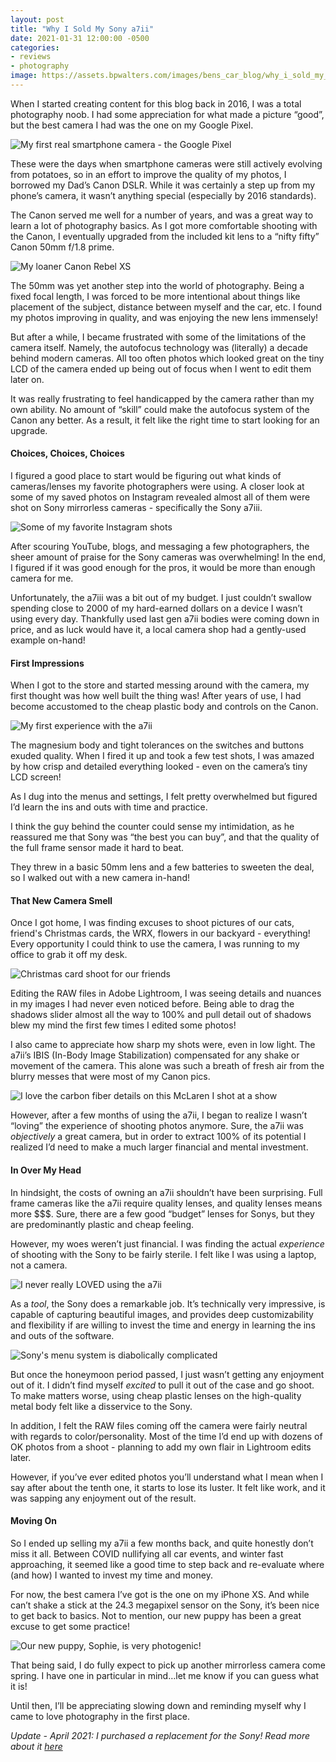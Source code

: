 ```yaml
---
layout: post
title: "Why I Sold My Sony a7ii"
date: 2021-01-31 12:00:00 -0500
categories:
- reviews
- photography
image: https://assets.bpwalters.com/images/bens_car_blog/why_i_sold_my_sony_a7ii/a7ii_hero.jpg
---
```


<span class="is-first-letter">W</span>hen I started creating content for this blog back in 2016, I was a total photography noob. I had some appreciation for what made a picture “good”, but the best camera I had was the one on my Google Pixel.

![My first real smartphone camera - the Google Pixel](https://assets.bpwalters.com/images/bens_car_blog/why_i_sold_my_sony_a7ii/google_pixel.jpg)

These were the days when smartphone cameras were still actively evolving from potatoes, so in an effort to improve the quality of my photos, I borrowed my Dad’s Canon DSLR. While it was certainly a step up from my phone’s camera, it wasn’t anything special (especially by 2016 standards).

The Canon served me well for a number of years, and was a great way to learn a lot of photography basics. As I got more comfortable shooting with the Canon, I eventually upgraded from the included kit lens to a “nifty fifty” Canon 50mm f/1.8 prime.

![My loaner Canon Rebel XS](https://assets.bpwalters.com/images/bens_car_blog/why_i_sold_my_sony_a7ii/canon_rebelxs.jpg)

The 50mm was yet another step into the world of photography. Being a fixed focal length, I was forced to be more intentional about things like placement of the subject, distance between myself and the car, etc. I found my photos improving in quality, and was enjoying the new lens immensely!

But after a while, I became frustrated with some of the limitations of the camera itself. Namely, the autofocus technology was (literally) a decade behind modern cameras. All too often photos which looked great on the tiny LCD of the camera ended up being out of focus when I went to edit them later on.

It was really frustrating to feel handicapped by the camera rather than my own ability. No amount of “skill” could make the autofocus system of the Canon any better. As a result, it felt like the right time to start looking for an upgrade.

#### Choices, Choices, Choices

I figured a good place to start would be figuring out what kinds of cameras/lenses my favorite photographers were using. A closer look at some of my saved photos on Instagram revealed almost all of them were shot on Sony mirrorless cameras - specifically the Sony a7iii.

![Some of my favorite Instagram shots](https://assets.bpwalters.com/images/bens_car_blog/why_i_sold_my_sony_a7ii/instagram_saved.png)

After scouring YouTube, blogs, and messaging a few photographers, the sheer amount of praise for the Sony cameras was overwhelming! In the end, I figured if it was good enough for the pros, it would be more than enough camera for me.

Unfortunately, the a7iii was a bit out of my budget. I just couldn’t swallow spending close to 2000 of my hard-earned dollars on a device I wasn’t using every day. Thankfully used last gen a7ii bodies were coming down in price, and as luck would have it, a local camera shop had a gently-used example on-hand!

#### First Impressions

When I got to the store and started messing around with the camera, my first thought was how well built the thing was! After years of use, I had become accustomed to the cheap plastic body and controls on the Canon.

![My first experience with the a7ii](https://assets.bpwalters.com/images/bens_car_blog/why_i_sold_my_sony_a7ii/arts_a7ii.jpg)

The magnesium body and tight tolerances on the switches and buttons exuded quality. When I fired it up and took a few test shots, I was amazed by how crisp and detailed everything looked - even on the camera’s tiny LCD screen!

As I dug into the menus and settings, I felt pretty overwhelmed but figured I’d learn the ins and outs with time and practice.

I think the guy behind the counter could sense my intimidation, as he reassured me that Sony was “the best you can buy”, and that the quality of the full frame sensor made it hard to beat.

They threw in a basic 50mm lens and a few batteries to sweeten the deal, so I walked out with a new camera in-hand!

#### That New Camera Smell

Once I got home, I was finding excuses to shoot pictures of our cats, friend's Christmas cards, the WRX, flowers in our backyard - everything! Every opportunity I could think to use the camera, I was running to my office to grab it off my desk.

![Christmas card shoot for our friends](https://assets.bpwalters.com/images/bens_car_blog/why_i_sold_my_sony_a7ii/kresnak_bezier.jpg)

Editing the RAW files in Adobe Lightroom, I was seeing details and nuances in my images I had never even noticed before. Being able to drag the shadows slider almost all the way to 100% and pull detail out of shadows blew my mind the first few times I edited some photos!

I also came to appreciate how sharp my shots were, even in low light. The a7ii’s IBIS (In-Body Image Stabilization) compensated for any shake or movement of the camera. This alone was such a breath of fresh air from the blurry messes that were most of my Canon pics.

![I love the carbon fiber details on this McLaren I shot at a show](https://assets.bpwalters.com/images/bens_car_blog/why_i_sold_my_sony_a7ii/mclaren.jpg)

However, after a few months of using the a7ii, I began to realize I wasn’t “loving” the experience of shooting photos anymore. Sure, the a7ii was *objectively* a great camera, but in order to extract 100% of its potential I realized I’d need to make a much larger financial and mental investment.

#### In Over My Head

In hindsight, the costs of owning an a7ii shouldn’t have been surprising. Full frame cameras like the a7ii require quality lenses, and quality lenses means more $$$. Sure, there are a few good “budget” lenses for Sonys, but they are predominantly plastic and cheap feeling.

However, my woes weren’t just financial. I was finding the actual *experience* of shooting with the Sony to be fairly sterile. I felt like I was using a laptop, not a camera.

![I never really LOVED using the a7ii](https://assets.bpwalters.com/images/bens_car_blog/why_i_sold_my_sony_a7ii/a7ii_new.jpg)

As a _tool_, the Sony does a remarkable job. It’s technically very impressive, is capable of capturing beautiful images, and provides deep customizability and flexibility if are willing to invest the time and energy in learning the ins and outs of the software.

![Sony's menu system is diabolically complicated](https://assets.bpwalters.com/images/bens_car_blog/why_i_sold_my_sony_a7ii/a7ii_menus.gif)

But once the honeymoon period passed, I just wasn’t getting any enjoyment out of it. I didn’t find myself *excited* to pull it out of the case and go shoot. To make matters worse, using cheap plastic lenses on the high-quality metal body felt like a disservice to the Sony.

In addition, I felt the RAW files coming off the camera were fairly neutral with regards to color/personality. Most of the time I’d end up with dozens of OK photos from a shoot - planning to add my own flair in Lightroom edits later.

However, if you’ve ever edited photos you’ll understand what I mean when I say after about the tenth one, it starts to lose its luster. It felt like work, and it was sapping any enjoyment out of the result.

#### Moving On

So I ended up selling my a7ii a few months back, and quite honestly don’t miss it all. Between COVID nullifying all car events, and winter fast approaching, it seemed like a good time to step back and re-evaluate where (and how) I wanted to invest my time and money.

For now, the best camera I’ve got is the one on my iPhone XS. And while can’t shake a stick at the 24.3 megapixel sensor on the Sony, it’s been nice to get back to basics. Not to mention, our new puppy has been a great excuse to get some practice!

![Our new puppy, Sophie, is very photogenic!](https://assets.bpwalters.com/images/bens_car_blog/why_i_sold_my_sony_a7ii/sophie.jpg)

That being said, I do fully expect to pick up another mirrorless camera come spring. I have one in particular in mind…let me know if you can guess what it is!

Until then, I’ll be appreciating slowing down and reminding myself why I came to love photography in the first place.

*Update - April 2021: I purchased a replacement for the Sony! Read more about it [here](/why-i-bought-a-fujifilm-xpro2)*